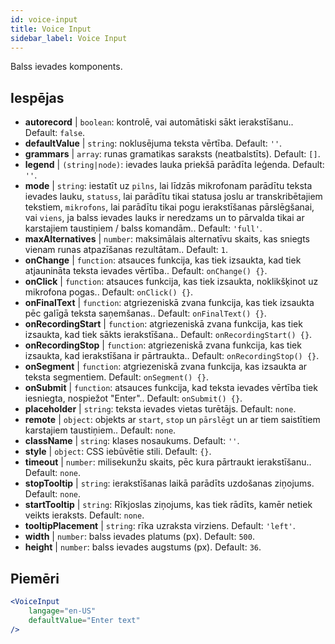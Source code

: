 ```yaml
---
id: voice-input
title: Voice Input
sidebar_label: Voice Input
---
```


Balss ievades komponents.

## Iespējas

* __autorecord__ | `boolean`: kontrolē, vai automātiski sākt ierakstīšanu.. Default: `false`.
* __defaultValue__ | `string`: noklusējuma teksta vērtība. Default: `''`.
* __grammars__ | `array`: runas gramatikas saraksts (neatbalstīts). Default: `[]`.
* __legend__ | `(string|node)`: ievades lauka priekšā parādīta leģenda. Default: `''`.
* __mode__ | `string`: iestatīt uz `pilns`, lai līdzās mikrofonam parādītu teksta ievades lauku, `statuss`, lai parādītu tikai statusa joslu ar transkribētajiem tekstiem, `mikrofons`, lai parādītu tikai pogu ierakstīšanas pārslēgšanai, vai `viens`, ja balss ievades lauks ir neredzams un to pārvalda tikai ar karstajiem taustiņiem / balss komandām.. Default: `'full'`.
* __maxAlternatives__ | `number`: maksimālais alternatīvu skaits, kas sniegts vienam runas atpazīšanas rezultātam.. Default: `1`.
* __onChange__ | `function`: atsauces funkcija, kas tiek izsaukta, kad tiek atjaunināta teksta ievades vērtība.. Default: `onChange() {}`.
* __onClick__ | `function`: atsauces funkcija, kas tiek izsaukta, noklikšķinot uz mikrofona pogas.. Default: `onClick() {}`.
* __onFinalText__ | `function`: atgriezeniskā zvana funkcija, kas tiek izsaukta pēc galīgā teksta saņemšanas.. Default: `onFinalText() {}`.
* __onRecordingStart__ | `function`: atgriezeniskā zvana funkcija, kas tiek izsaukta, kad tiek sākts ierakstīšana.. Default: `onRecordingStart() {}`.
* __onRecordingStop__ | `function`: atgriezeniskā zvana funkcija, kas tiek izsaukta, kad ierakstīšana ir pārtraukta.. Default: `onRecordingStop() {}`.
* __onSegment__ | `function`: atgriezeniskā zvana funkcija, kas izsaukta ar teksta segmentiem. Default: `onSegment() {}`.
* __onSubmit__ | `function`: atsauces funkcija, kad teksta ievades vērtība tiek iesniegta, nospiežot "Enter".. Default: `onSubmit() {}`.
* __placeholder__ | `string`: teksta ievades vietas turētājs. Default: `none`.
* __remote__ | `object`: objekts ar `start`, `stop` un `pārslēgt` un ar tiem saistītiem karstajiem taustiņiem.. Default: `none`.
* __className__ | `string`: klases nosaukums. Default: `''`.
* __style__ | `object`: CSS iebūvētie stili. Default: `{}`.
* __timeout__ | `number`: milisekunžu skaits, pēc kura pārtraukt ierakstīšanu.. Default: `none`.
* __stopTooltip__ | `string`: ierakstīšanas laikā parādīts uzdošanas ziņojums. Default: `none`.
* __startTooltip__ | `string`: Rīkjoslas ziņojums, kas tiek rādīts, kamēr netiek veikts ieraksts. Default: `none`.
* __tooltipPlacement__ | `string`: rīka uzraksta virziens. Default: `'left'`.
* __width__ | `number`: balss ievades platums (px). Default: `500`.
* __height__ | `number`: balss ievades augstums (px). Default: `36`.


## Piemēri

```jsx live
<VoiceInput
    langage="en-US"
    defaultValue="Enter text"
/>
```



